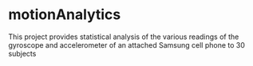 # motionAnalytics
This project provides statistical analysis of the various readings of the gyroscope and accelerometer of an attached Samsung cell phone to 30 subjects
